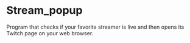 # Stream_popup
 Program that checks if your favorite streamer is live and then opens its Twitch page on your web browser.
